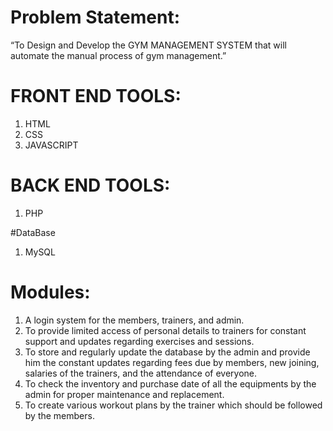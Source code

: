 # Problem Statement:
 “To Design and Develop the GYM MANAGEMENT SYSTEM that will automate the manual process of gym management.” 

# FRONT END TOOLS:

1. HTML
2. CSS
3. JAVASCRIPT

# BACK END TOOLS:
1. PHP

#DataBase
1. MySQL

# Modules:
1. A login system for the members, trainers, and admin. 
2. To provide limited access of personal details to trainers for constant support and
updates regarding exercises and sessions. 
3. To store and regularly update the database by the admin and provide him the constant
updates regarding fees due by members, new joining, salaries of the trainers, and the
attendance of everyone. 
4. To check the inventory and purchase date of all the equipments by the admin for
proper maintenance and replacement. 
5. To create various workout plans by the trainer which should be followed by the members.
